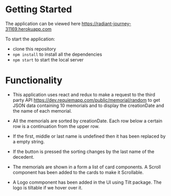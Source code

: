 # Getting Started #

The application can be viewed here  https://radiant-journey-31169.herokuapp.com

To start the application:

- clone this repository
- `npm install` to install all the dependencies
- `npm start` to start the local server

# Functionality #

- This application uses react and redux to make a request to the third party API  https://dev.requiemapp.com/public/memorial/random to get JSON data containing 10 memorials and to display the creationDate and the name of each memorial.

- All the memorials are sorted by creationDate. Each row below a certain row is a continuation from the upper row.

- If the first, middle or last name is undefined then it has been replaced by a empty string.

- If the button is pressed the sorting changes by the last name of the decedent.

- The memorials are shown in a form a list of card components. A Scroll component has been added to the cards to make it Scrollable.

- A Logo commponent has been added in the UI using Tilt package. The logo is tiltable if we hover over it.
